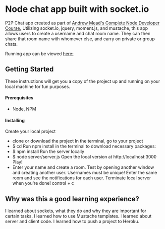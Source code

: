 # Node chat app built with socket.io

P2P Chat app created as part of [Andrew Mead's Complete Node Developer Course.](https://www.udemy.com/the-complete-nodejs-developer-course-2/learn/v4/)
Utilizing socket.io, jquery, moment.js, and mustache, this app allows users to create a username and chat room name. They can then share that room name with whomever else, and carry on private or group chats.

Running app can be viewed [here:](https://guarded-earth-85990.herokuapp.com/)

## Getting Started
These instructions will get you a copy of the project up and running on your local machine for fun purposes.

#### Prerequisites
* Node, NPM

#### Installing
Create your local project
* clone or download the project
In the terminal, go to your project
* $ cd <your project name>
Run npm install in the terminal to download necessary packages:
* $ npm install
Run the server locally
* $ node server/server.js
Open the local version at http://localhost:3000
Play!
* Enter your name and create a room. Test by opening another window and creating another user. Usernames must be unique! Enter the same room and see the notifications for each user.
Terminate local server when you're done! control + c 

## Why was this a good learning experience?
I learned about sockets, what they do and why they are important for certain tasks. I learned how to use Mustache templates. I learned about server and client code. I learned how to push a project to Heroku.
